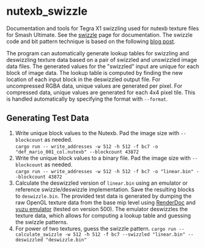 # nutexb_swizzle
Documentation and tools for Tegra X1 swizzling used for nutexb texture files for Smash Ultimate. See the [swizzle](swizzle.md) page for documentation. The swizzle code and bit pattern technique is based on the following [blog post](https://fgiesen.wordpress.com/2011/01/17/texture-tiling-and-swizzling/). 

The program can automatically generate lookup tables for swizzling and deswizzling texture data based on a pair of swizzled and unswizzled image data files. 
The generated values for the "swizzled" input are unique for each block of image data. The lookup table is computed by finding the new location of each input block in the deswizzled output file. 
For uncompressed RGBA data, unique values are generated per pixel. For compressed data, unique values are generated for each 4x4 pixel tile. This is handled automatically by specifying the format with 
`--format`. 

## Generating Test Data
1. Write unique block values to the Nutexb. Pad the image size with `--blockcount` as needed.  
`cargo run -- write_addresses -w 512 -h 512 -f bc7 -o "def_mario_001_col.nutexb" --blockcount 43872` 
2. Write the unique block values to a binary file. Pad the image size with `--blockcount` as needed.  
`cargo run -- write_addresses -w 512 -h 512 -f bc7 -o "linear.bin" --blockcount 43872`
3. Calculate the deswizzled version of `linear.bin` using an emulator or reference swizzle/deswizzle implementation. Save the resulting blocks to `deswizzle.bin`. The provided test data is generated by dumping the raw OpenGL texture data from the base mip level using [RenderDoc](https://renderdoc.org/) and [yuzu emulator](https://yuzu-emu.org/) (tested on version 500). The emulator deswizzles the texture data, which allows for computing a lookup table and guessing the swizzle patterns. 
4. For power of two textures, guess the swizzle pattern.
`cargo run -- calculate_swizzle -w 512 -h 512 -f bc7 --swizzled "linear.bin" --deswizzled "deswizzle.bin"`

